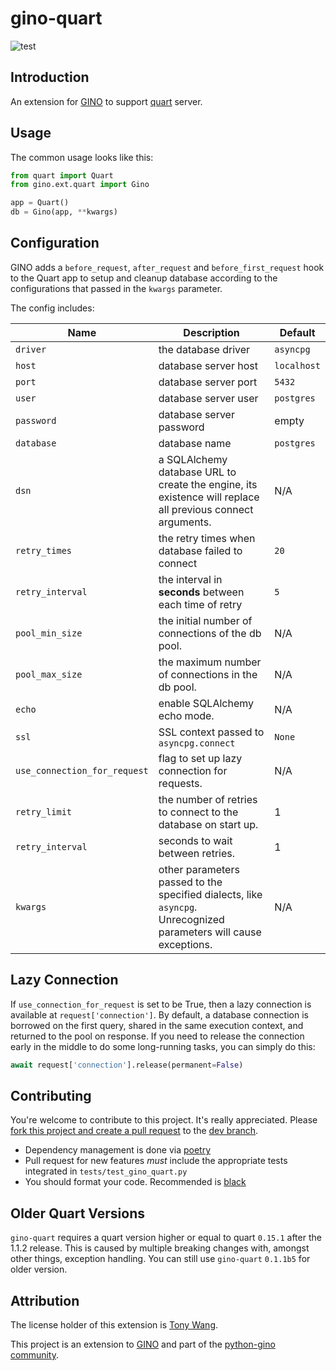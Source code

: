 # gino-quart

![test](https://github.com/python-gino/gino-quart/workflows/test/badge.svg)

## Introduction

An extension for [GINO](https://github.com/python-gino/gino) to support [quart](https://gitlab.com/pgjones/quart) server.

## Usage

The common usage looks like this:

```python
from quart import Quart
from gino.ext.quart import Gino

app = Quart()
db = Gino(app, **kwargs)
```

## Configuration

GINO adds a `before_request`, `after_request` and `before_first_request` hook to the Quart app to setup and cleanup database according to
the configurations that passed in the `kwargs` parameter.

The config includes:

| Name                         | Description                                                                                                       | Default     |
| ---------------------------- | ----------------------------------------------------------------------------------------------------------------- | ----------- |
| `driver`                     | the database driver                                                                                               | `asyncpg`   |
| `host`                       | database server host                                                                                              | `localhost` |
| `port`                       | database server port                                                                                              | `5432`      |
| `user`                       | database server user                                                                                              | `postgres`  |
| `password`                   | database server password                                                                                          | empty       |
| `database`                   | database name                                                                                                     | `postgres`  |
| `dsn`                        | a SQLAlchemy database URL to create the engine, its existence will replace all previous connect arguments.        | N/A         |
| `retry_times`                | the retry times when database failed to connect                                                                   | `20`        |
| `retry_interval`             | the interval in **seconds** between each time of retry                                                            | `5`         |
| `pool_min_size`              | the initial number of connections of the db pool.                                                                 | N/A         |
| `pool_max_size`              | the maximum number of connections in the db pool.                                                                 | N/A         |
| `echo`                       | enable SQLAlchemy echo mode.                                                                                      | N/A         |
| `ssl`                        | SSL context passed to `asyncpg.connect`                                                                           | `None`      |
| `use_connection_for_request` | flag to set up lazy connection for requests.                                                                      | N/A         |
| `retry_limit`                | the number of retries to connect to the database on start up.                                                     | 1           |
| `retry_interval`             | seconds to wait between retries.                                                                                  | 1           |
| `kwargs`                     | other parameters passed to the specified dialects, like `asyncpg`. Unrecognized parameters will cause exceptions. | N/A         |

## Lazy Connection

If `use_connection_for_request` is set to be True, then a lazy connection is available
at `request['connection']`. By default, a database connection is borrowed on the first
query, shared in the same execution context, and returned to the pool on response.
If you need to release the connection early in the middle to do some long-running tasks,
you can simply do this:

```python
await request['connection'].release(permanent=False)
```

## Contributing

You're welcome to contribute to this project. It's really appreciated. Please [fork this project and create a pull request](https://docs.github.com/en/github/collaborating-with-issues-and-pull-requests/creating-a-pull-request-from-a-fork) to the [dev branch](https://github.com/python-gino/gino-quart/tree/dev).

- Dependency management is done via [poetry](https://python-poetry.org/)
- Pull request for new features _must_ include the appropriate tests integrated in `tests/test_gino_quart.py`
- You should format your code. Recommended is [black](https://black.readthedocs.io/en/stable/)

## Older Quart Versions

`gino-quart` requires a quart version higher or equal to quart `0.15.1` after the 1.1.2 release. This is caused by multiple breaking changes with, amongst other things, exception handling. You can still use `gino-quart` `0.1.1b5` for older version.

## Attribution

The license holder of this extension is [Tony Wang](https://github.com/python-gino/gino-quart/blob/master/LICENSE).

This project is an extension to [GINO](https://github.com/python-gino/gino) and part of the [python-gino community](https://github.com/python-gino).

